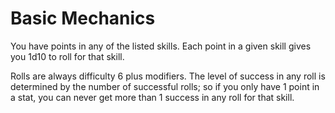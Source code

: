 # Basic Mechanics

You have points in any of the listed skills.  Each point in a given skill gives you 1d10 to roll for that skill.  

Rolls are always difficulty 6 plus modifiers.  The level of success in any roll is determined by the number of successful rolls; so if you only have 1 point in a stat, you can never get more than 1 success in any roll for that skill.

